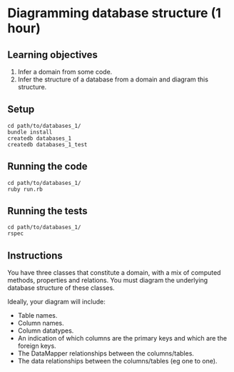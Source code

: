 # Diagramming database structure (1 hour)

## Learning objectives

1. Infer a domain from some code.
2. Infer the structure of a database from a domain and diagram this structure.

## Setup

```
cd path/to/databases_1/
bundle install
createdb databases_1
createdb databases_1_test
```

## Running the code

```
cd path/to/databases_1/
ruby run.rb
```

## Running the tests

```
cd path/to/databases_1/
rspec
```

## Instructions

You have three classes that constitute a domain, with a mix of computed methods, properties and relations. You must diagram the underlying database structure of these classes.

Ideally, your diagram will include:

* Table names.
* Column names.
* Column datatypes.
* An indication of which columns are the primary keys and which are the foreign keys.
* The DataMapper relationships between the columns/tables.
* The data relationships between the columns/tables (eg one to one).
